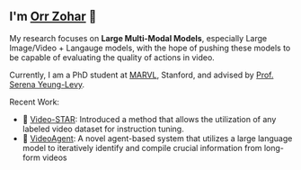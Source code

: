 ## I'm [Orr Zohar](orrzohar@github.io) 👋

My research focuses on **Large Multi-Modal Models**, especially Large Image/Video + Langauge models, with the hope of pushing these models to be capable of evaluating the quality of actions in video.

Currently, I am a PhD student at [MARVL](https://marvl.stanford.edu/), Stanford, and advised by [Prof. Serena Yeung-Levy](https://ai.stanford.edu/~syyeung/).

Recent Work:
- 💫 [Video-STAR](https://arxiv.org/abs/2407.06189): Introduced a method that allows the utilization of any labeled video dataset for instruction tuning. 
- 🤖 [VideoAgent](https://arxiv.org/abs/2403.10517): A novel agent-based system that utilizes a large language model to iteratively identify and compile crucial information from long-form videos
<!--
**orrzohar/orrzohar** is a ✨ _special_ ✨ repository because its `README.md` (this file) appears on your GitHub profile.

Here are some ideas to get you started:

- 🔭 I’m currently working on ...
- 🌱 I’m currently learning ...
- 👯 I’m looking to collaborate on ...
- 🤔 I’m looking for help with ...
- 💬 Ask me about ...
- 📫 How to reach me: ...
- 😄 Pronouns: ...
- ⚡ Fun fact: ...
-->

